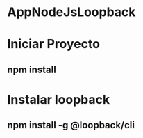 # AppNodeJsLoopback


# Iniciar Proyecto
## npm install

# Instalar loopback
## npm install -g @loopback/cli